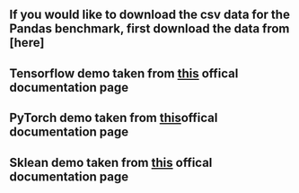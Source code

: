 ## If you would like to download the csv data for the Pandas benchmark, first download the data from [here]
## Tensorflow demo taken from [this](https://www.tensorflow.org/tutorials/keras/classification) offical documentation page
## PyTorch demo taken from [this](https://pytorch.org/tutorials/beginner/blitz/cifar10_tutorial.html#sphx-glr-beginner-blitz-cifar10-tutorial-py)offical documentation page
## Sklean demo taken from [this](https://scikit-learn.org/stable/auto_examples/cluster/plot_kmeans_digits.html) offical documentation page